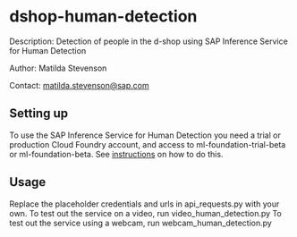 # dshop-human-detection
Description: Detection of people in the d-shop using SAP Inference Service for Human Detection

Author: Matilda Stevenson

Contact: matilda.stevenson@sap.com

## Setting up 
To use the SAP Inference Service for Human Detection you need a trial or production Cloud Foundry account, and access to ml-foundation-trial-beta or ml-foundation-beta. 
See [instructions](https://blogs.sap.com/2018/07/01/try-out-machine-learning-services-on-sap-cloud-platform/) on how to do this. 

## Usage 
Replace the placeholder credentials and urls in api_requests.py with your own. 
To test out the service on a video, run video_human_detection.py
To test out the service using a webcam, run webcam_human_detection.py
